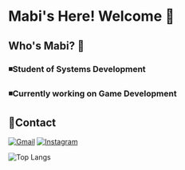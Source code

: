 # Mabi's Here! Welcome 💌

## Who's Mabi? 🐢
### ◾Student of Systems Development
### ◾Currently working on Game Development

## 🔗Contact
[![Gmail](https://img.shields.io/badge/Gmail-333333?style=for-the-badge&logo=gmail&logoColor=red)](mailto:fernandeslopes16@hotmail.com)
[![Instagram](https://img.shields.io/badge/-Instagram-%23E4405F?style=for-the-badge&logo=instagram&logoColor=white)](https://www.instagram.com/f.biaah_/)

![Top Langs](https://github-readme-stats-git-masterrstaa-rickstaa.vercel.app/api/top-langs/?username=mb-fernandes&layout=compact&bg_color=000&border_color=30A3DC&title_color=E94D5F&text_color=FFF)
